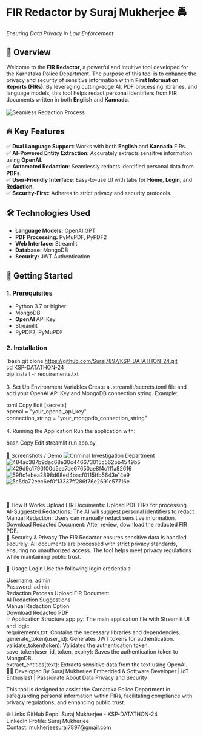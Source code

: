 # **FIR Redactor by Suraj Mukherjee** 🚔  
*Ensuring Data Privacy in Law Enforcement*  

## 📌 **Overview**  
Welcome to the **FIR Redactor**, a powerful and intuitive tool developed for the Karnataka Police Department. The purpose of this tool is to enhance the privacy and security of sensitive information within **First Information Reports (FIRs)**. By leveraging cutting-edge AI, PDF processing libraries, and language models, this tool helps redact personal identifiers from FIR documents written in both **English** and **Kannada**.  
<br>
![Seamless Redaction Process](https://github.com/raju-2003/KSP-DATATHON-24/assets/107802002/092cadc2-dc8b-45ea-992e-da55dc2302e7)

## 🔥 **Key Features**  
✅ **Dual Language Support**: Works with both **English** and **Kannada** FIRs. <br>
✅ **AI-Powered Entity Extraction**: Accurately extracts sensitive information using **OpenAI**. <br>
✅ **Automated Redaction**: Seamlessly redacts identified personal data from **PDFs**. <br>
✅ **User-Friendly Interface**: Easy-to-use UI with tabs for **Home**, **Login**, and **Redaction**. <br>
✅ **Security-First**: Adheres to strict privacy and security protocols. <br>

## 🛠 **Technologies Used**  
- **Language Models:** OpenAI GPT <br>
- **PDF Processing:** PyMuPDF, PyPDF2 <br>
- **Web Interface:** Streamlit <br>
- **Database:** MongoDB <br>
- **Security:** JWT Authentication <br>

## 🚀 **Getting Started**  
### **1. Prerequisites**  
- Python 3.7 or higher <br>
- MongoDB <br>
- **OpenAI** API Key <br>
- Streamlit <br>
- PyPDF2, PyMuPDF <br>

### **2. Installation**  
`bash
git clone https://github.com/Suraj7897/KSP-DATATHON-24.git  
cd KSP-DATATHON-24  
pip install -r requirements.txt  
<br>
3. Set Up Environment Variables
Create a .streamlit/secrets.toml file and add your OpenAI API Key and MongoDB connection string. Example:

toml
Copy
Edit
[secrets]  
openai = "your_openai_api_key"  
connection_string = "your_mongodb_connection_string"  
<br>
4. Running the Application
Run the application with:

bash
Copy
Edit
streamlit run app.py  
<br>
📸 Screenshots / Demo
![Criminal Investigation Department](https://github.com/user-attachments/assets/1707eef8-01e9-4eff-824d-d0b1bc1df89f)
![484ac387b9dac68e30c446673015c562bb4549b5](https://github.com/user-attachments/assets/3ca4a811-6d48-459d-8862-2cedd8317f3e)
![429d9c1790f00d5ea7de67650ae8f4c111a82616](https://github.com/user-attachments/assets/e69141c7-e5f5-47b2-86d9-17201dcac624)
![59ffc1ebea2898d68ed4bacf0115ffb5643e14e9](https://github.com/user-attachments/assets/578c1510-6ee8-4179-a5b8-76308e8aff10)
![5c5da72eec6ef0f13337ff286f76e2691c57716e](https://github.com/user-attachments/assets/85fbb237-4878-4e7a-8cc2-757d2f0f2c5e)



<br>

📝 How It Works
Upload FIR Documents: Upload PDF FIRs for processing. <br>
AI-Suggested Redactions: The AI will suggest personal identifiers to redact. <br>
Manual Redaction: Users can manually redact sensitive information. <br>
Download Redacted Document: After review, download the redacted FIR PDF. <br>
🔐 Security & Privacy
The FIR Redactor ensures sensitive data is handled securely. All documents are processed with strict privacy standards, ensuring no unauthorized access. The tool helps meet privacy regulations while maintaining public trust. <br>

🚀 Usage
Login
Use the following login credentials:

Username: admin <br>
Password: admin <br>
Redaction Process
Upload FIR Document <br>
AI Redaction Suggestions <br>
Manual Redaction Option <br>
Download Redacted PDF <br>
💡 Application Structure
app.py: The main application file with Streamlit UI and logic. <br>
requirements.txt: Contains the necessary libraries and dependencies. <br>
generate_token(user_id): Generates JWT tokens for authentication. <br>
validate_token(token): Validates the authentication token. <br>
save_token(user_id, token, expiry): Saves the authentication token to MongoDB. <br>
extract_entities(text): Extracts sensitive data from the text using OpenAI. <br>
👨‍💻 Developed By
Suraj Mukherjee
Embedded & Software Developer | IoT Enthusiast | Passionate About Data Privacy and Security <br>

This tool is designed to assist the Karnataka Police Department in safeguarding personal information within FIRs, facilitating compliance with privacy regulations, and enhancing public trust. <br>

🌐 Links
GitHub Repo: Suraj Mukherjee - KSP-DATATHON-24 <br>
LinkedIn Profile: Suraj Mukherjee <br>
Contact: mukherjeesuraj7897@gmail.com <br>

